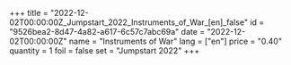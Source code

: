+++
title = "2022-12-02T00:00:00Z_Jumpstart_2022_Instruments_of_War_[en]_false"
id = "9526bea2-8d47-4a82-a617-6c57c7abc69a"
date = "2022-12-02T00:00:00Z"
name = "Instruments of War"
lang = ["en"]
price = "0.40"
quantity = 1
foil = false
set = "Jumpstart 2022"
+++
